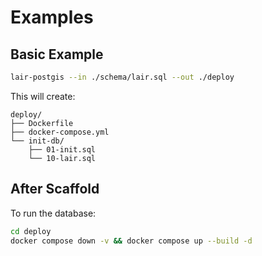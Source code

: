  # Examples

 ## Basic Example

 ```bash
 lair-postgis --in ./schema/lair.sql --out ./deploy
 ```

 This will create:

 ```text
 deploy/
 ├── Dockerfile
 ├── docker-compose.yml
 └── init-db/
     ├── 01-init.sql
     └── 10-lair.sql
 ```

 ## After Scaffold

 To run the database:

 ```bash
 cd deploy
 docker compose down -v && docker compose up --build -d
 ```